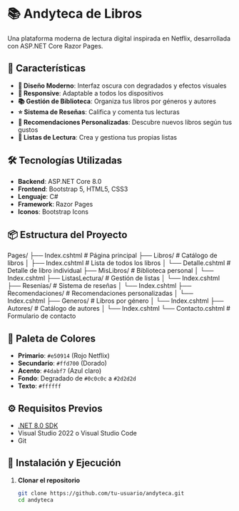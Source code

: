 # 📚 Andyteca de Libros

Una plataforma moderna de lectura digital inspirada en Netflix, desarrollada con ASP.NET Core Razor Pages.

## 🚀 Características

- **🎨 Diseño Moderno**: Interfaz oscura con degradados y efectos visuales
- **📱 Responsive**: Adaptable a todos los dispositivos  
- **📚 Gestión de Biblioteca**: Organiza tus libros por géneros y autores
- **⭐ Sistema de Reseñas**: Califica y comenta tus lecturas
- **🎯 Recomendaciones Personalizadas**: Descubre nuevos libros según tus gustos
- **📖 Listas de Lectura**: Crea y gestiona tus propias listas

## 🛠️ Tecnologías Utilizadas

- **Backend**: ASP.NET Core 8.0
- **Frontend**: Bootstrap 5, HTML5, CSS3
- **Lenguaje**: C#
- **Framework**: Razor Pages
- **Iconos**: Bootstrap Icons

## 📦 Estructura del Proyecto
Pages/
├── Index.cshtml # Página principal
├── Libros/ # Catálogo de libros
│ ├── Index.cshtml # Lista de todos los libros
│ └── Detalle.cshtml # Detalle de libro individual
├── MisLibros/ # Biblioteca personal
│ └── Index.cshtml
├── ListasLectura/ # Gestión de listas
│ └── Index.cshtml
├── Resenias/ # Sistema de reseñas
│ └── Index.cshtml
├── Recomendaciones/ # Recomendaciones personalizadas
│ └── Index.cshtml
├── Generos/ # Libros por género
│ └── Index.cshtml
├── Autores/ # Catálogo de autores
│ └── Index.cshtml
└── Contacto.cshtml # Formulario de contacto

## 🎨 Paleta de Colores

- **Primario**: `#e50914` (Rojo Netflix)
- **Secundario**: `#ffd700` (Dorado)
- **Acento**: `#4dabf7` (Azul claro)
- **Fondo**: Degradado de `#0c0c0c` a `#2d2d2d`
- **Texto**: `#ffffff`

## ⚙️ Requisitos Previos

- [.NET 8.0 SDK](https://dotnet.microsoft.com/download/dotnet/8.0)
- Visual Studio 2022 o Visual Studio Code
- Git

## 🚀 Instalación y Ejecución

1. **Clonar el repositorio**
   ```bash
   git clone https://github.com/tu-usuario/andyteca.git
   cd andyteca
